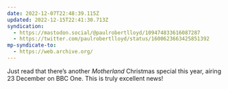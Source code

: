 ```yaml
---
date: 2022-12-07T22:48:39.115Z
updated: 2022-12-15T22:41:30.713Z
syndication:
  - https://mastodon.social/@paulrobertlloyd/109474833616087287
  - https://twitter.com/paulrobertlloyd/status/1600623663425851392
mp-syndicate-to:
  - https://web.archive.org/
---
```

Just read that there’s another _Motherland_ Christmas special this year, airing 23 December on BBC One. This is truly excellent news!
